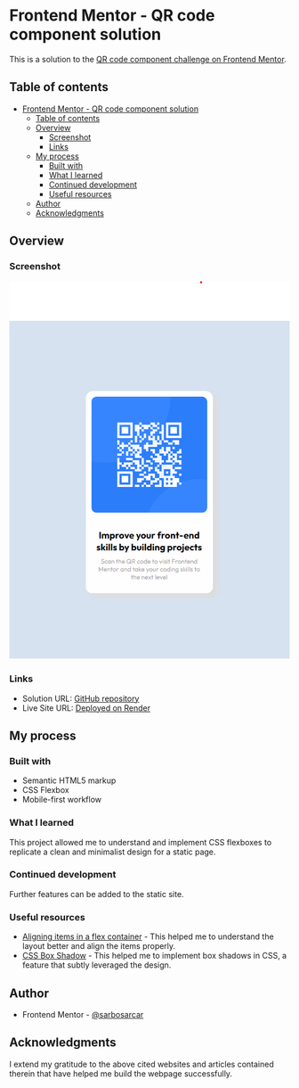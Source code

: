 # Frontend Mentor - QR code component solution

This is a solution to the [QR code component challenge on Frontend Mentor](https://www.frontendmentor.io/challenges/qr-code-component-iux_sIO_H).

## Table of contents

- [Frontend Mentor - QR code component solution](#frontend-mentor---qr-code-component-solution)
  - [Table of contents](#table-of-contents)
  - [Overview](#overview)
    - [Screenshot](#screenshot)
    - [Links](#links)
  - [My process](#my-process)
    - [Built with](#built-with)
    - [What I learned](#what-i-learned)
    - [Continued development](#continued-development)
    - [Useful resources](#useful-resources)
  - [Author](#author)
  - [Acknowledgments](#acknowledgments)


## Overview

### Screenshot

![Screenshot](./images/screenshot.png)

### Links

- Solution URL: [GitHub repository](https://github.com/sarcarsarbo/CSS-Flexbox)
- Live Site URL: [Deployed on Render](https://your-live-site-url.com)

## My process

### Built with

- Semantic HTML5 markup
- CSS Flexbox
- Mobile-first workflow

### What I learned

This project allowed me to understand and implement CSS flexboxes to replicate a clean and minimalist design for a static page.

### Continued development

Further features can be added to the static site.

### Useful resources

- [Aligning items in a flex container](https://developer.mozilla.org/en-US/docs/Web/CSS/CSS_flexible_box_layout/Aligning_items_in_a_flex_container) - This helped me to understand the layout better and align the items properly.
- [CSS Box Shadow](https://developer.mozilla.org/en-US/docs/Web/CSS/box-shadow) - This helped me to implement box shadows in CSS, a feature that subtly leveraged the design.


## Author

- Frontend Mentor - [@sarbosarcar](https://www.frontendmentor.io/profile/sarbosarcar)


## Acknowledgments

I extend my gratitude to the above cited websites and articles contained therein that have helped me build the webpage successfully.
